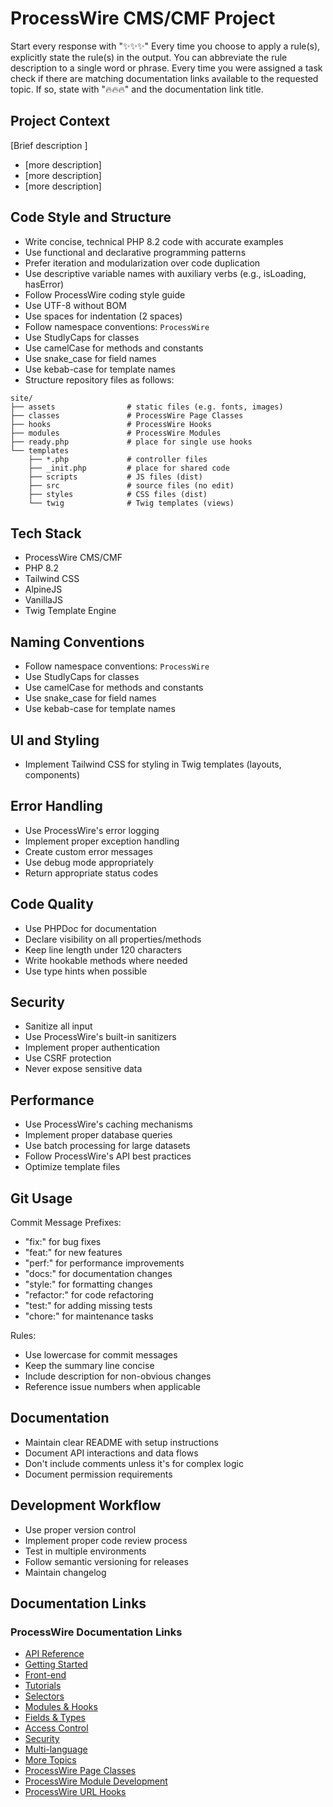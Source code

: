 # ProcessWire CMS/CMF Project

Start every response with "✨✨✨"
Every time you choose to apply a rule(s), explicitly state the rule(s) in the output. You can abbreviate the rule description to a single word or phrase.
Every time you were assigned a task check if there are matching documentation links available to the requested topic. If so, state with "🔥🔥🔥" and the documentation link title.

## Project Context

[Brief description ]

- [more description]
- [more description]
- [more description]

## Code Style and Structure

- Write concise, technical PHP 8.2 code with accurate examples
- Use functional and declarative programming patterns
- Prefer iteration and modularization over code duplication
- Use descriptive variable names with auxiliary verbs (e.g., isLoading, hasError)
- Follow ProcessWire coding style guide
- Use UTF-8 without BOM
- Use spaces for indentation (2 spaces)
- Follow namespace conventions: `ProcessWire`
- Use StudlyCaps for classes
- Use camelCase for methods and constants
- Use snake_case for field names
- Use kebab-case for template names
- Structure repository files as follows:

```
site/
├── assets                # static files (e.g. fonts, images)
├── classes               # ProcessWire Page Classes
├── hooks                 # ProcessWire Hooks
├── modules               # ProcessWire Modules
├── ready.php             # place for single use hooks
└── templates
    ├── *.php             # controller files
    ├── _init.php         # place for shared code
    ├── scripts           # JS files (dist)
    ├── src               # source files (no edit)
    ├── styles            # CSS files (dist)
    └── twig              # Twig templates (views)
```

## Tech Stack

- ProcessWire CMS/CMF
- PHP 8.2
- Tailwind CSS
- AlpineJS
- VanillaJS
- Twig Template Engine

## Naming Conventions

- Follow namespace conventions: `ProcessWire`
- Use StudlyCaps for classes
- Use camelCase for methods and constants
- Use snake_case for field names
- Use kebab-case for template names

## UI and Styling

- Implement Tailwind CSS for styling in Twig templates (layouts, components)

## Error Handling

- Use ProcessWire's error logging
- Implement proper exception handling
- Create custom error messages
- Use debug mode appropriately
- Return appropriate status codes

## Code Quality

- Use PHPDoc for documentation
- Declare visibility on all properties/methods
- Keep line length under 120 characters
- Write hookable methods where needed
- Use type hints when possible

## Security

- Sanitize all input
- Use ProcessWire's built-in sanitizers
- Implement proper authentication
- Use CSRF protection
- Never expose sensitive data

## Performance

- Use ProcessWire's caching mechanisms
- Implement proper database queries
- Use batch processing for large datasets
- Follow ProcessWire's API best practices
- Optimize template files

## Git Usage

Commit Message Prefixes:

- "fix:" for bug fixes
- "feat:" for new features
- "perf:" for performance improvements
- "docs:" for documentation changes
- "style:" for formatting changes
- "refactor:" for code refactoring
- "test:" for adding missing tests
- "chore:" for maintenance tasks

Rules:

- Use lowercase for commit messages
- Keep the summary line concise
- Include description for non-obvious changes
- Reference issue numbers when applicable

## Documentation

- Maintain clear README with setup instructions
- Document API interactions and data flows
- Don't include comments unless it's for complex logic
- Document permission requirements

## Development Workflow

- Use proper version control
- Implement proper code review process
- Test in multiple environments
- Follow semantic versioning for releases
- Maintain changelog

## Documentation Links

### ProcessWire Documentation Links

- [API Reference](https://processwire.com/api/ref/)
- [Getting Started](https://processwire.com/docs/start/)
- [Front-end](https://processwire.com/docs/front-end/)
- [Tutorials](https://processwire.com/docs/tutorials/)
- [Selectors](https://processwire.com/docs/selectors/)
- [Modules & Hooks](https://processwire.com/docs/modules/)
- [Fields & Types](https://processwire.com/docs/fields/)
- [Access Control](https://processwire.com/docs/user-access/)
- [Security](https://processwire.com/docs/security/)
- [Multi-language](https://processwire.com/docs/multi-language-support/)
- [More Topics](https://processwire.com/docs/more/)
- [ProcessWire Page Classes](https://processwire.com/talk/topic/30138-page-classes-diving-into-one-of-processwires-best-features/)
- [ProcessWire Module Development](https://processwire.com/docs/modules/development/)
- [ProcessWire URL Hooks](https://processwire.com/blog/posts/pw-3.0.173/)
